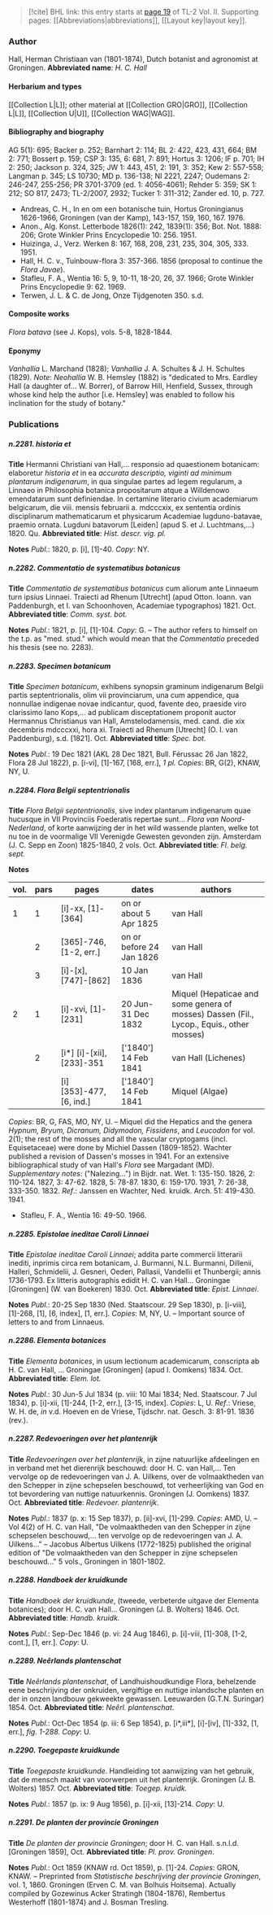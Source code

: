 > [!cite] BHL link: this entry starts at [page 19](https://www.biodiversitylibrary.org/page/33068261) of TL-2 Vol. II.
> Supporting pages: [[Abbreviations|abbreviations]], [[Layout key|layout key]].

### Author

Hall, Herman Christiaan van (1801-1874), Dutch botanist and agronomist at Groningen. 
**Abbreviated name**: *H. C. Hall*

#### Herbarium and types

[[Collection L|L]]; other material at [[Collection GRO|GRO]], [[Collection L|L]], [[Collection U|U]], [[Collection WAG|WAG]].

#### Bibliography and biography

AG 5(1): 695; Backer p. 252; Barnhart 2: 114; BL 2: 422, 423, 431, 664; BM 2: 771; Bossert p. 159; CSP 3: 135, 6: 681, 7: 891; Hortus 3: 1206; IF p. 701; IH 2: 250; Jackson p. 324, 325; JW 1: 443, 451, 2: 191, 3: 352; Kew 2: 557-558; Langman p. 345; LS 10730; MD p. 136-138; NI 2221, 2247; Oudemans 2: 246-247, 255-256; PR 3701-3709 (ed. 1: 4056-4061); Rehder 5: 359; SK 1: 212; SO 817, 2473; TL-2/2007, 2932; Tucker 1: 311-312; Zander ed. 10, p. 727.
- Andreas, C. H., In en om een botanische tuin, Hortus Groningianus 1626-1966, Groningen (van der Kamp), 143-157, 159, 160, 167. 1976.
- Anon., Alg. Konst. Letterbode 1826(1): 242, 1839(1): 356; Bot. Not. 1888: 206; Grote Winkler Prins Encyclopedie 10: 256. 1951.
- Huizinga, J., Verz. Werken 8: 167, 168, 208, 231, 235, 304, 305, 333. 1951.
- Hall, H. C. v., Tuinbouw-flora 3: 357-366. 1856 (proposal to continue the *Flora Javae*).
- Stafleu, F. A., Wentia 16: 5, 9, 10-11, 18-20, 26, 37. 1966; Grote Winkler Prins Encyclopedie 9: 62. 1969.
- Terwen, J. L. & C. de Jong, Onze Tijdgenoten 350. s.d.

#### Composite works

*Flora batava* (see J. Kops), vols. 5-8, 1828-1844.

#### Eponymy

*Vanhallia* L. Marchand (1828); *Vanhallia* J. A. Schultes & J. H. Schultes (1829). *Note*: *Neohallia* W. B. Hemsley (1882) is "dedicated to Mrs. Eardley Hall (a daughter of... W. Borrer), of Barrow Hill, Henfield, Sussex, through whose kind help the author \[i.e. Hemsley\] was enabled to follow his inclination for the study of botany."

### Publications

##### n.2281. historia et

**Title**
Hermanni Christiani van Hall,... responsio ad quaestionem botanicam: elaboretur *historia et* in ea *accurata descriptio, viginti ad minimum plantarum indigenarum*, in qua singulae partes ad legem regularum, a Linnaeo in Philosophia botanica propositarum atque a Willdenowo emendatarum sunt definiendae. In certamine literario civium academiarum belgicarum, die viii. mensis februarii a. mdcccxix, ex sententia ordinis disciplinarum mathematicarum et physicarum Academiae lugduno-batavae, praemio ornata. Lugduni batavorum \[Leiden\] (apud S. et J. Luchtmans,...) 1820. Qu.
**Abbreviated title**: *Hist. descr. vig. pl.*

**Notes**
*Publ*.: 1820, p. \[i\], \[1\]-40. *Copy*: NY.

##### n.2282. Commentatio de systematibus botanicus

**Title**
*Commentatio de systematibus botanicus* cum aliorum ante Linnaeum turn ipsius Linnaei. Traiecti ad Rhenum \[Utrecht\] (apud Otton. Ioann. van Paddenburgh, et I. van Schoonhoven, Academiae typographos) 1821. Oct.
**Abbreviated title**: *Comm. syst. bot.*

**Notes**
*Publ*.: 1821, p. \[i\], \[1\]-104. *Copy*: G. – The author refers to himself on the t.p. as "med. stud." which would mean that the *Commentatio* preceded his thesis (see no. 2283).

##### n.2283. Specimen botanicum

**Title**
*Specimen botanicum*, exhibens synopsin graminum indigenarum Belgii partis septentrionalis, olim vii provinciarum, una cum appendice, qua nonnullae indigenae novae indicantur, quod, favente deo, praeside viro clarissimo Iano Kops,... ad publicam disceptationem proponit auctor Hermannus Christianus van Hall, Amstelodamensis, med. cand. die xix decembris mdcccxxi, hora xi. Traiecti ad Rhenum \[Utrecht\] (O. I. van Paddenburg), s.d. \[1821\]. Oct.
**Abbreviated title**: *Spec. bot.*

**Notes**
*Publ*.: 19 Dec 1821 (AKL 28 Dec 1821, Bull. Férussac 26 Jan 1822, Flora 28 Jul 1822), p. \[i-vi\], \[1\]-167, \[168, err.\], *1 pl. Copies*: BR, G(2), KNAW, NY, U.

##### n.2284. Flora Belgii septentrionalis

**Title**
*Flora Belgii septentrionalis*, sive index plantarum indigenarum quae hucusque in VII Provinciis Foederatis repertae sunt... *Flora van Noord-Nederland*, of korte aanwijzing der in het wild wassende planten, welke tot nu toe in de voormalige VII Verenigde Gewesten gevonden zijn. Amsterdam (J. C. Sepp en Zoon) 1825-1840, 2 vols. Oct.
**Abbreviated title**: *Fl. belg. sept.*

**Notes**

|vol.	|pars	|pages	|dates	|authors|
|---	|---	|---	|---	|---	|
|1	|1	|\[i\]-xx, \[1\]-\[364\]	|on or about 5 Apr 1825	|van Hall|
|	|2	|\[365\]-746, \[1-2, err.\]	|on or before 24 Jan 1826	|van Hall|
|	|3	|\[i\]-\[x\], \[747\]-\[862\]	|10 Jan 1836	|van Hall|
|2	|1	|\[i\]-xvi, \[1\]-\[231\]	|20 Jun-31 Dec 1832	|Miquel (Hepaticae and some genera of mosses) Dassen (Fil., Lycop., Equis., other mosses)|
|	|2	|\[i\*\] \[i\]-\[xii\], \[233\]-351	|\['1840'\] 14 Feb 1841	|van Hall (Lichenes)|
|	|	|\[i\] \[353\]-477, \[6, ind.\]	|\['1840'\] 14 Feb 1841	|Miquel (Algae)|

*Copies*: BR, G, FAS, MO, NY, U. – Miquel did the Hepatics and the genera *Hypnum, Bryum, Dicranum, Didymodon, Fissidens*, and *Leucodon* for vol. 2(1); the rest of the mosses and all the vascular cryptogams (incl. Equisetaceae) were done by Michiel Dassen (1809-1852). Wachter published a revision of Dassen's mosses in 1941. For an extensive bibliographical study of van Hall's *Flora* see Margadant (MD).
*Supplementary notes*: ("Nalezing...") in Bijdr. nat. Wet. 1: 135-150. 1826, 2: 110-124. 1827, 3: 47-62. 1828, 5: 78-87. 1830, 6: 159-170. 1931, 7: 26-38, 333-350. 1832.
*Ref*.: Janssen en Wachter, Ned. kruidk. Arch. 51: 419-430. 1941.
- Stafleu, F. A., Wentia 16: 49-50. 1966.

##### n.2285. Epistolae ineditae Caroli Linnaei

**Title**
*Epistolae ineditae Caroli Linnaei*; addita parte commercii litterarii inediti, inprimis circa rem botanicam, J. Burmanni, N.L. Burmanni, Dillenii, Halleri, Schmidelii, J. Gesneri, Oederi, Pallasii, Vandellii et Thunbergii; annis 1736-1793. Ex litteris autographis edidit H. C. van Hall... Groningae \[Groningen\] (W. van Boekeren) 1830. Oct.
**Abbreviated title**: *Epist. Linnaei*.

**Notes**
*Publ*.: 20-25 Sep 1830 (Ned. Staatscour. 29 Sep 1830), p. \[i-viii\], \[1\]-268, \[1\], \[6, index\], \[1, err.\]. *Copies*: M, NY, U. – Important source of letters to and from Linnaeus.

##### n.2286. Elementa botanices

**Title**
*Elementa botanices*, in usum lectionum academicarum, conscripta ab H. C. van Hall, ... Groningae \[Groningen\] (apud I. Oomkens) 1834. Oct.
**Abbreviated title**: *Elem. lot.*

**Notes**
*Publ*.: 30 Jun-5 Jul 1834 (p. viii: 10 Mai 1834; Ned. Staatscour. 7 Jul 1834), p. \[i\]-xii, \[1\]-244, \[1-2, err.\], \[3-15, index\]. *Copies*: L, U.
*Ref*.: Vriese, W. H. de, *in* v.d. Hoeven en de Vriese, Tijdschr. nat. Gesch. 3: 81-91. 1836 (rev.).

##### n.2287. Redevoeringen over het plantenrijk

**Title**
*Redevoeringen over het plantenrijk*, in zijne natuurlijke afdeelingen en in verband met het dierenrijk beschouwd: door H. C. van Hall,... Ten vervolge op de redevoeringen van J. A. Uilkens, over de volmaaktheden van den Schepper in zijne schepselen beschouwd, tot verheerlijking van God en tot bevordering van nuttige natuurkennis. Groningen (J. Oomkens) 1837. Oct.
**Abbreviated title**: *Redevoer. plantenrijk*.

**Notes**
*Publ*.: 1837 (p. x: 15 Sep 1837), p. \[ii\]-xvi, \[1\]-299. *Copies*: AMD, U. – Vol 4(2) of H. C. van Hall, "De volmaaktheden van den Schepper in zijne schepselen beschouwd,... ten vervolge op de redevoeringen van J. A. Uilkens..." – Jacobus Albertus Uilkens (1772-1825) published the original edition of "De volmaaktheden van den Schepper in zijne schepselen beschouwd..." 5 vols., Groningen in 1801-1802.

##### n.2288. Handboek der kruidkunde

**Title**
*Handboek der kruidkunde*, (tweede, verbeterde uitgave der Elementa botanices); door H. C. van Hall... Groningen (J. B. Wolters) 1846. Oct.
**Abbreviated title**: *Handb. kruidk.*

**Notes**
*Publ*.: Sep-Dec 1846 (p. vi: 24 Aug 1846), p. \[i\]-viii, \[1\]-308, \[1-2, cont.\], \[1, err.\]. *Copy*: U.

##### n.2289. Neêrlands plantenschat

**Title**
*Neêrlands plantenschat*, of Landhuishoudkundige Flora, behelzende eene beschrijving der onkruiden, vergiftige en nuttige inlandsche planten en der in onzen landbouw gekweekte gewassen. Leeuwarden (G.T.N. Suringar) 1854. Oct.
**Abbreviated title**: *Neêrl. plantenschat*.

**Notes**
*Publ*.: Oct-Dec 1854 (p. iii: 6 Sep 1854), p. \[i\*,iii\*\], \[i\]-\[iv\], \[1\]-332, \[1, err.\], *fig. 1-288. Copy*: U.

##### n.2290. Toegepaste kruidkunde

**Title**
*Toegepaste kruidkunde*. Handleiding tot aanwijzing van het gebruik, dat de mensch maakt van voorwerpen uit het plantenrijk. Groningen (J. B. Wolters) 1857. Oct.
**Abbreviated title**: *Toegep. kruidk.*

**Notes**
*Publ*.: 1857 (p. ix: 9 Aug 1856), p. \[i\]-xii, \[13\]-214. *Copy*: U.

##### n.2291. De planten der provincie Groningen

**Title**
*De planten der provincie Groningen*; door H. C. van Hall. s.n.l.d. \[Groningen 1859\], Oct.
**Abbreviated title**: *Pl. prov. Groningen*.

**Notes**
*Publ*.: Oct 1859 (KNAW rd. Oct 1859), p. \[1\]-24. *Copies*: GRON, KNAW. – Preprinted from *Statistische beschrijving der provincie Groningen*, vol. 1, 1860. Groningen (Erven C. M. van Bolhuis Hoitsema). Actually compiled by Gozewinus Acker Stratingh (1804-1876), Rembertus Westerhoff (1801-1874) and J. Bosman Tresling.


